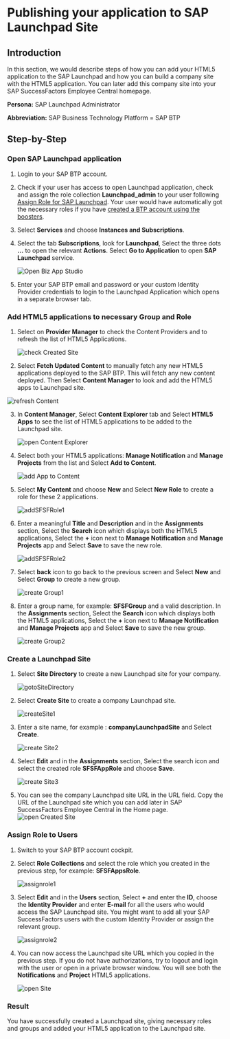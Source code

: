 # Publishing your application to SAP Launchpad Site

## Introduction

In this section, we would describe steps of how you can add your HTML5 application to the SAP Launchpad and how you can build a company site with the HTML5 application. 
You can later add this company site into your SAP SuccessFactors Employee Central homepage.

**Persona:** SAP Launchpad Administrator

**Abbreviation:** SAP Business Technology Platform = SAP BTP

## Step-by-Step
 
### Open SAP Launchpad application

1. Login to your SAP BTP account.
2. Check if your user has access to open Launchpad application, check and assign the role collection **Launchpad_admin** to your user following [Assign Role for SAP Launchpad](https://help.sap.com/viewer/8c8e1958338140699bd4811b37b82ece/Cloud/en-US/fd79b232967545569d1ae4d8f691016b.html). Your user would have automatically got the necessary roles if you have [created a BTP account using the boosters](../scp-setup/README.md).
3. Select **Services** and choose **Instances and Subscriptions**. 
4. Select the tab **Subscriptions**, look for **Launchpad**, Select the three dots **...** to open the relevant **Actions**. Select **Go to Application** to open **SAP Launchpad** service. 

   ![Open Biz App Studio](./images/openLaunchpad.png)
   
5. Enter your SAP BTP email and password or your custom Identity Provider credentials to login to the Launchpad Application which opens in a separate browser tab.


### Add HTML5 applications to necessary Group and Role
  
1. Select on **Provider Manager** to check the Content Providers and to refresh the list of HTML5 Applications. 

   ![check Created Site](./images/checkCreatedSite.png)
   
2.  Select **Fetch Updated Content** to manually fetch any new HTML5 applications deployed to the SAP BTP. This will fetch any new content deployed. Then Select **Content Manager** to look and add the HTML5 apps to Launchpad site.

   ![refresh Content](./images/refreshContent.png)
   
3. In **Content Manager**, Select  **Content Explorer** tab and Select **HTML5 Apps** to see the list of HTML5 applications to be added to the Launchpad site.

    ![open Content Explorer](./images/openContentExplorer.png)
    
4. Select both your HTML5 applications: **Manage Notification** and **Manage Projects** from the list and Select **Add to Content**. 

   ![add App to Content](./images/addApptoContent.png)

5. Select **My Content** and choose **New** and Select **New Role** to create a role for these 2 applications.

   ![addSFSFRole1](./images/addSFSFRole1.png)
   
6. Enter a meaningful **Title** and **Description** and in the **Assignments** section, Select the **Search** icon which displays both the HTML5 applications, Select the **+** icon next to **Manage Notification** and **Manage Projects** app and Select **Save** to save the new role.

   ![addSFSFRole2](./images/addSFSFRole2.png)
   
7. Select **back** icon to go back to the previous screen and Select **New** and Select **Group** to create a new group.

   ![create Group1](./images/createGroup1.png)
   
8. Enter a group name, for example: **SFSFGroup** and a valid description. In the **Assignments** section, Select the **Search** icon which displays both the HTML5 applications, Select the **+** icon next to **Manage Notification** and **Manage Projects** app and Select **Save** to save the new group.

   ![create Group2](./images/createGroup2.png)
   

   
### Create a Launchpad Site

1. Select **Site Directory** to create a new Launchpad site for your company.

   ![gotoSiteDirectory](./images/gotoSiteDirectory.png)
   
2. Select  **Create Site** to create a company Launchpad site.
   
   ![createSite1](./images/createSite1.png)

3. Enter a site name, for example : **companyLaunchpadSite** and Select **Create**.

   ![create Site2](./images/createSite2.png)
   
4. Select **Edit** and in the **Assignments** section, Select the search icon and select the created role **SFSFAppRole** and choose **Save**.
 
   ![create Site3](./images/createSite3.png)
   
 5. You can see the company Launchpad site URL in the URL field. Copy the URL of the Launchpad site which you can add later in SAP SuccessFactors Employee Central in the Home page.
  <a id="copyURL"></a>
   ![open Created Site](./images/openCreatedSite.png)


### Assign Role to Users

1. Switch to your SAP BTP account cockpit.
2. Select **Role Collections** and select the role which you created in the previous step, for example: **SFSFAppsRole**.

   ![assignrole1](./images/assignrole1.png)
   
3. Select **Edit** and in the **Users** section, Select **+** and enter the **ID**, choose the **Identity Provider** and enter **E-mail** for all the users who would access the SAP Launchpad site. You might want to add all your SAP SuccessFactors users with the custom Identity Provider or assign the relevant group. 

    ![assignrole2](./images/assignrole2.png)
    
 4. You can now access the Launchpad site URL which you copied in the previous step. If you do not have authorizations, try to logout and login with the user or open in a private browser window. You will see both the **Notifications** and **Project** HTML5 applications.

    ![open Site](./images/openSite.png)    
    

### Result

You have successfully created a Launchpad site, giving necessary roles and groups and added your HTML5 application to the Launchpad site.
